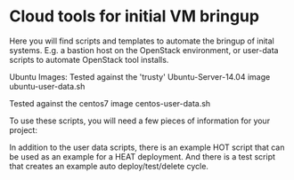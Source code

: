 Cloud tools for initial VM bringup
==================================

Here you will find scripts and templates to automate the
bringup of inital systems.  E.g. a bastion host on the 
OpenStack environment, or user-data scripts to automate
OpenStack tool installs.

Ubuntu Images:
Tested against the 'trusty' Ubuntu-Server-14.04 image
ubuntu-user-data.sh

Tested against the centos7 image
centos-user-data.sh

To use these scripts, you will need a few pieces of
information for your project:

In addition to the user data scripts, there is an example HOT script that can be used as an example for a HEAT deployment. And there is a test script that creates an example auto deploy/test/delete cycle.

